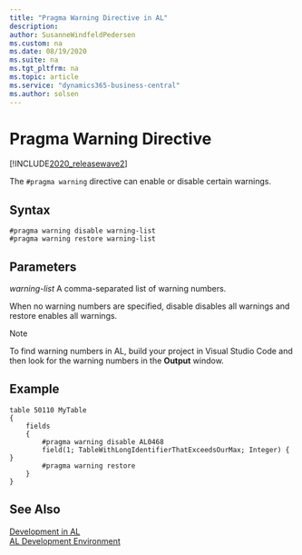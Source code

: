 ```yaml
---
title: "Pragma Warning Directive in AL"
description: 
author: SusanneWindfeldPedersen
ms.custom: na
ms.date: 08/19/2020
ms.suite: na
ms.tgt_pltfrm: na
ms.topic: article
ms.service: "dynamics365-business-central"
ms.author: solsen
---
```


# Pragma Warning Directive

[!INCLUDE[2020_releasewave2](../../includes/2020_releasewave2.md)]

The `#pragma warning` directive can enable or disable certain warnings.

## Syntax

```
#pragma warning disable warning-list  
#pragma warning restore warning-list  
```

## Parameters

*warning-list* 
A comma-separated list of warning numbers.

When no warning numbers are specified, disable disables all warnings and restore enables all warnings.

> [!NOTE]  
> To find warning numbers in AL, build your project in Visual Studio Code and then look for the warning numbers in the **Output** window.


## Example

```
table 50110 MyTable
{
    fields
    {
        #pragma warning disable AL0468
        field(1; TableWithLongIdentifierThatExceedsOurMax; Integer) { }
        #pragma warning restore
    }
}
```

## See Also

[Development in AL](../devenv-dev-overview.md)  
[AL Development Environment](../devenv-reference-overview.md)
